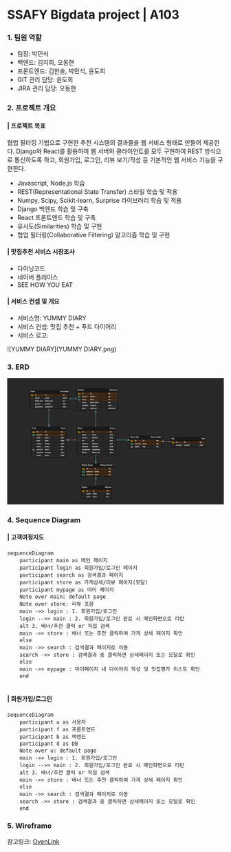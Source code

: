 # SSAFY Bigdata project | A103

### 1. 팀원 역할

- 팀장: 박민식
- 백엔드: 김지희, 오동현
- 프론트엔드: 김한솔, 박민식, 윤도희
- GIT 관리 담당: 윤도희
- JIRA 관리 담당: 오동현



### 2. 프로젝트 개요

#### | 프로젝트 목표

협업 필터링 기법으로 구현한 추천 시스템의 결과물을 웹 서비스 형태로 만들어 제공한다. Django와 React를 활용하여 웹 서버와 클라이언트를 모두 구현하여 REST 방식으로 통신하도록 하고, 회원가입, 로그인, 리뷰 보기/작성 등 기본적인 웹 서비스 기능을 구현한다.

- Javascript, Node.js 학습
- REST(Representational State Transfer) 스타일 학습 및 적용
- Numpy, Scipy, Scikit-learn, Surprise 라이브러리 학습 및 적용
- Django 백엔드 학습 및 구축
- React 프론트엔드 학습 및 구축
- 유사도(Similarities) 학습 및 구현
- 협업 필터링(Collaborative Filtering) 알고리즘 학습 및 구현



#### | 맛집추천 서비스 시장조사

- 다이닝코드
- 네이버 플레이스
- SEE HOW YOU EAT



#### | 서비스 컨셉 및 개요

- 서비스명: YUMMY DIARY
- 서비스 컨셉: 맛집 추천 + 푸드 다이어리
- 서비스 로고:

![YUMMY DIARY](YUMMY DIARY.png)



### 3. ERD

![yummy_diary_ERD](yummy_diary_ERD.png)



### 4. Sequence Diagram

#### | 고객여정지도

```mermaid
sequenceDiagram
	participant main as 메인 페이지
	participant login as 회원가입/로그인 페이지
	participant search as 검색결과 페이지
	participant store as 가게상세/리뷰 페이지(모달)
	participant mypage as 마이 페이지
	Note over main: default page
	Note over store: 리뷰 포함
	main ->> login : 1. 회원가입/로그인
	login -->> main : 2. 회원가입/로그인 완료 시 메인화면으로 리턴
	alt 3. 배너/추천 클릭 or 직접 검색
	main ->> store : 배너 또는 추천 클릭하여 가게 상세 페이지 확인
	else
	main ->> search : 검색결과 페이지로 이동
	search ->> store : 검색결과 중 클릭하면 상세페이지 또는 모달로 확인
	else
	main ->> mypage : 마이페이지 내 다이어리 작성 및 맛집평가 리스트 확인
	end
	
```



#### | 회원가입/로그인

```mermaid
sequenceDiagram
	participant u as 사용자
	participant f as 프론트엔드
	participant b as 백엔드
	participant d as DB
	Note over u: default page
	main ->> login : 1. 회원가입/로그인
	login -->> main : 2. 회원가입/로그인 완료 시 메인화면으로 리턴
	alt 3. 배너/추천 클릭 or 직접 검색
	main ->> store : 배너 또는 추천 클릭하여 가게 상세 페이지 확인
	else
	main ->> search : 검색결과 페이지로 이동
	search ->> store : 검색결과 중 클릭하면 상세페이지 또는 모달로 확인
	end

```





### 5. Wireframe

참고링크: [OvenLink](https://ovenapp.io/project/qfxMC5NrUIRdlrPexdxMWkboxz45zxKn#Edwc0)
